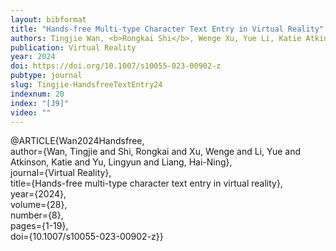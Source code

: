 ```yaml
---
layout: bibformat
title: "Hands-free Multi-type Character Text Entry in Virtual Reality"
authors: Tingjie Wan, <b>Rongkai Shi</b>, Wenge Xu, Yue Li, Katie Atkinson, Lingyun Yu, and Hai-Ning Liang
publication: Virtual Reality
year: 2024
doi: https://doi.org/10.1007/s10055-023-00902-z
pubtype: journal
slug: Tingjie-HandsfreeTextEntry24
indexnum: 20
index: "[J9]"
video: ""
---
```



@ARTICLE{Wan2024Handsfree,<br/>
  author={Wan, Tingjie and Shi, Rongkai and Xu, Wenge and Li, Yue and Atkinson, Katie and Yu, Lingyun and Liang, Hai-Ning},<br/>
  journal={Virtual Reality}, <br/>
  title={Hands-free multi-type character text entry in virtual reality}, <br/>
  year={2024},<br/>
  volume={28},<br/>
  number={8},<br/>
  pages={1-19},<br/>
  doi={10.1007/s10055-023-00902-z}}